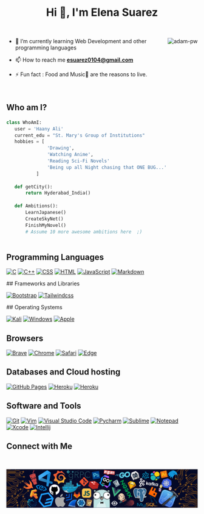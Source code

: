 <h1 align="center">Hi 👋, I'm Elena Suarez</h1>

<br>

<p><img align="right" src="https://github.com/Adam-pw/Adam-pw/blob/main/animation_500_kxa883sd.gif" alt="adam-pw" /></p>

- 🌱 I’m currently learning Web Development and other programming languages

- 📫 How to reach me **esuarez0104@gmail.com**

- ⚡ Fun fact : Food and Music🎵 are the reasons to live.
<br>

## Who am I?
 ```python
 class WhoAmI:
 	user = 'Haany Ali'
	current_edu = "St. Mary's Group of Institutions"
	hobbies = [
				'Drawing',
				'Watching Anime',
				'Reading Sci-Fi Novels'
				'Being up all Night chasing that ONE BUG...'
			]
	
	def getCity():
		return Hyderabad_India()
	
	def Ambitions():
		LearnJapanese()
		CreateSkyNet()
		FinishMyNovel()
		# Assume 10 more awesome ambitions here  ;)
	
 ```
 

## Programming Languages

<p>
    <a href="#"><img alt="C" src="https://img.shields.io/badge/C%20-%232370ED.svg?logo=c&logoColor=white"></a>
    <a href="#"><img alt="C++" src="https://img.shields.io/badge/C++%20-%2300599C.svg?logo=c%2B%2B&logoColor=white"></a>
    <a href="#"><img alt="CSS" src="https://img.shields.io/badge/CSS%20-%231572B6.svg?logo=css3&logoColor=white"></a>
    <a href="#"><img alt="HTML" src="https://img.shields.io/badge/HTML%20-%23E34F26.svg?logo=html5&logoColor=white"></a>
    <a href="#"><img alt="JavaScript" src="https://img.shields.io/badge/JavaScript%20-%23F7DF1E.svg?logo=javascript&logoColor=black"></a>
    <a href="#"><img alt="Markdown" src="https://img.shields.io/badge/Markdown-%23000000.svg?logo=markdown&logoColor=white"></a>
</p>
## Frameworks and Libraries
<p>
   <a href="#"><img alt="Bootstrap" src="https://img.shields.io/badge/Bootstrap-563D7C?logo=bootstrap&logoColor=white"></a>
   <a href="#"><img alt="Tailwindcss" src="https://img.shields.io/badge/tailwindcss-%2338B2AC.svg?logo=tailwindcss&logoColor=white"></a>
</p>
## Operating Systems

<p>
	<a href="#"><img alt="Kali" src="https://img.shields.io/badge/Kali_Linux-557C94?logo=kali-linux&logoColor=white"></a>
	<a href="#"><img alt="Windows" src="https://img.shields.io/badge/Windows-0078D6?logo=windows&logoColor=white"></a>
	<a href="#"><img alt="Apple" src="https://img.shields.io/badge/mac%20os-000000?logo=apple&logoColor=white"></a>
	
</p>

## Browsers
<p>
	<a href="#"><img alt="Brave" src="https://img.shields.io/badge/Brave-FB542B?logo=brave&logoColor=white"></a>
	<a href="#"><img alt="Chrome" src="https://img.shields.io/badge/Google_chrome-4285F4?logo=Google-Chrome&logoColor=white"></a>
	<a href="#"><img alt="Safari" src="https://img.shields.io/badge/Safari-FF1B2D?logo=Safari&logoColor=white"></a>
	<a href="#"><img alt="Edge" src="https://img.shields.io/badge/Microsoft_Edge-0078D7?logo=Microsoft-edge&logoColor=white"></a>
</p>

## Databases and Cloud hosting

<p>
    <a href="#"><img alt="GitHub Pages" src="https://img.shields.io/badge/GitHub%20Pages-%23327FC7.svg?logo=github&logoColor=white"></a>
    <a href="#"><img alt="Heroku" src="https://img.shields.io/badge/Heroku%20-%23430098.svg?logo=heroku&logoColor=white"></a>
    <a href="#"><img alt="Heroku" src="https://img.shields.io/badge/Xampp%20-%23430098.svg?logo=xampp&logoColor=white"></a>
</p> 

## Software and Tools
<p>
  <a href="#"><img alt="Git" src="https://img.shields.io/badge/Git%20-%23F05033.svg?logo=git&logoColor=white"></a>
	<a href="#"><img alt="Vim" src="https://img.shields.io/badge/VIM-%2311AB00.svg?logo=vim&logoColor=white"></a>
  <a href="#"><img alt="Visual Studio Code" src="https://img.shields.io/badge/Visual%20Studio%20Code-0078d7.svg?logo=visual-studio-code&logoColor=white"></a>
  <a href="#"><img alt="Pycharm" src="https://img.shields.io/badge/pycharm-143?logo=pycharm&logoColor=black&color=green&labelColor=green"></a>
	<a href="#"><img alt="Sublime" src="https://img.shields.io/badge/sublime_text-%23575757.svg?logo=sublime-text&logoColor=important"></a>
	<a href="#"><img alt="Notepad" src="https://img.shields.io/badge/Notepad++-90E59A.svg?logo=notepad%2B%2B&logoColor=black"></a>
	<a href="#"><img alt="Xcode" src="https://img.shields.io/badge/Xcode-007ACC?for-the-badge&logo=xcode&logoColor=white"></a>
	<a href="#"><img alt="Intellij" src="https://img.shields.io/badge/IntelliJ&nbsp;IDEA-000000.svg?logo=intellij-idea&logoColor=white"></a>
</p>

## Connect with Me

<!--
<p align="center">
  <a href="https://linkedin.com/in/jaydeepyadav"><img alt="Linkedin" title="Jaydeep Yadav Linkedin" src="https://img.shields.io/badge/LinkedIn-0077B5?style=for-the-badge&logo=linkedin&logoColor=white"></a>
  <a href="https://github.com/Jaydeep-Yadav"><img alt="Github" title="Jaydeep Yadav Github" src="https://img.shields.io/badge/GitHub-100000?style=for-the-badge&logo=github&logoColor=white"></a>
  <a href="https://www.snapchat.com/add/badboy5299"><img alt="Bad Boy Snapchat" title="Jaydeep Yadav SC" src="https://img.shields.io/badge/Snapchat-FFFC00?style=for-the-badge&logo=snapchat&logoColor=white"></a>
  <a href="https://facebook.com/killerboy.jy"><img alt="Facebook" title="Jaydeep Yadav FB" src="https://img.shields.io/badge/Facebook-1877F2?style=for-the-badge&logo=facebook&logoColor=white"></a>
  <a href="https://instagram.com/bad_boy_official2"><img alt="Instagram" title="Jaydeep Yadav Instagram" src="https://img.shields.io/badge/Instagram-E4405F?style=for-the-badge&logo=instagram&logoColor=white"></a>
 </p>
 <p align="center">
  <a href="mailto:yadavjay374@gmail.com"><img alt="Gmail" title="Jaydeep Yadav Gmail" src="https://img.shields.io/badge/Gmail-D14836?style=for-the-badge&logo=gmail&logoColor=white"></a>
  <a href="https://t.me/jaydeep91"><img alt="Telegram" title="Jaydeep Yadav Telegram" src="https://img.shields.io/badge/Telegram-2CA5E0?style=for-the-badge&logo=telegram&logoColor=white"></a> 
<a href="http://twitter.com/jaydeep__Yadav_"><img alt="Twitter" title="Jaydeep Yadav Twitter" src="https://img.shields.io/badge/Twitter-1DA1F2?style=for-the-badge&logo=twitter&logoColor=white"></a>
<a href="https://www.cloudskillsboost.google/public_profiles/7d84e454-3e99-4e55-95bf-5888926e1a5e"><img alt="Qwiklabs" title="Jaydeep Yadav Qwiklabs" src="https://img.shields.io/badge/Google_Cloud-4285F4?style=for-the-badge&logo=google-cloud&logoColor=white"></a>
</p>
-->
<br>
<p align="center"><img src="https://raw.githubusercontent.com/KevinPatel04/KevinPatel04/master/header.png"></p>
